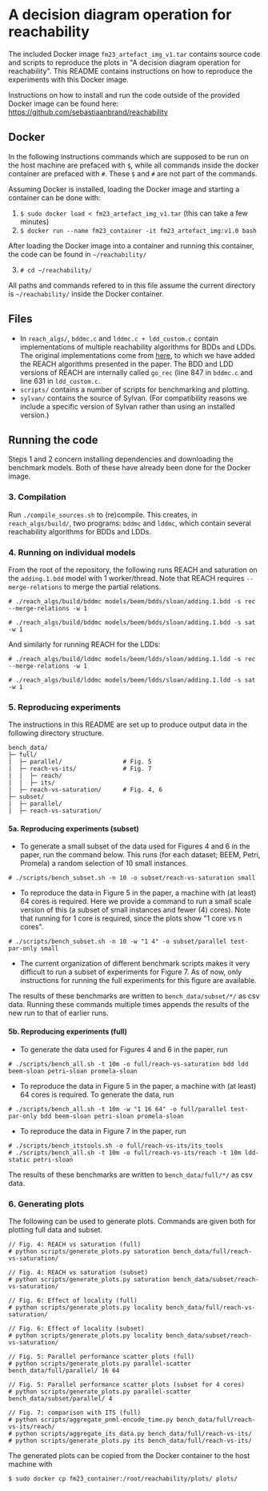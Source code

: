 # A decision diagram operation for reachability

The included Docker image `fm23_artefact_img_v1.tar` contains source code and scripts to reproduce the plots in "A decision diagram operation for reachability". This README contains instructions on how to reproduce the experiments with this Docker image.

Instructions on how to install and run the code outside of the provided Docker image can be found here: https://github.com/sebastiaanbrand/reachability

## Docker

In the following instructions commands which are supposed to be run on the host machine are prefaced with `$`, while all commands inside the docker container are prefaced with `#`. These `$` and `#` are not part of the commands.

Assuming Docker is installed, loading the Docker image and starting a container can be done with:

1. `$ sudo docker load < fm23_artefact_img_v1.tar`  (this can take a few minutes)
2. `$ docker run --name fm23_container -it fm23_artefact_img:v1.0 bash`

After loading the Docker image into a container and running this container, the code can be found in `~/reachability/`

3. `# cd ~/reachability/`

All paths and commands refered to in this file assume the current directory is `~/reachability/` inside the Docker container.


## Files
* In `reach_algs/`, `bddmc.c` and `lddmc.c + ldd_custom.c` contain implementations of multiple reachability algorithms for BDDs and LDDs. The original implementations come from [here](https://github.com/trolando/sylvan/tree/master/examples), to which we have added the REACH algorithms presented in the paper. The BDD and LDD versions of REACH are internally called `go_rec` (line 847 in `bddmc.c` and line 631 in `ldd_custom.c`.
* `scripts/` contains a number of scripts for benchmarking and plotting.
* `sylvan/` contains the source of Sylvan. (For compatibility reasons we include a specific version of Sylvan rather than using an installed version.)


## Running the code

Steps 1 and 2 concern installing dependencies and downloading the benchmark models. Both of these have already been done for the Docker image.


### 3. Compilation
Run `./compile_sources.sh` to (re)compile. This creates, in `reach_algs/build/`, two programs: `bddmc` and `lddmc`, which contain several reachability algorithms for BDDs and LDDs.

### 4. Running on individual models
From the root of the repository, the following runs REACH and saturation on the `adding.1.bdd` model with 1 worker/thread. Note that REACH requires `--merge-relations` to merge the partial relations.
```
# ./reach_algs/build/bddmc models/beem/bdds/sloan/adding.1.bdd -s rec --merge-relations -w 1

# ./reach_algs/build/bddmc models/beem/bdds/sloan/adding.1.bdd -s sat -w 1
```

And similarly for running REACH for the LDDs:
```
# ./reach_algs/build/lddmc models/beem/ldds/sloan/adding.1.ldd -s rec --merge-relations -w 1

# ./reach_algs/build/lddmc models/beem/ldds/sloan/adding.1.ldd -s sat -w 1
```

### 5. Reproducing experiments

The instructions in this README are set up to produce output data in the following directory structure.

```
bench_data/
├─ full/
|  ├─ parallel/                 # Fig. 5
|  ├─ reach-vs-its/             # Fig. 7
|  |  ├─ reach/
|  |  ├─ its/
|  ├─ reach-vs-saturation/      # Fig. 4, 6
├─ subset/
|  ├─ parallel/
|  ├─ reach-vs-saturation/
```


#### 5a. Reproducing experiments (subset)

* To generate a small subset of the data used for Figures 4 and 6 in the paper, run the command below. This runs (for each dataset; BEEM, Petri, Promela) a random selection of 10 small instances.
```
# ./scripts/bench_subset.sh -n 10 -o subset/reach-vs-saturation small
``` 

* To reproduce the data in Figure 5 in the paper, a machine with (at least) 64 cores is required. Here we provide a command to run a small scale version of this (a subset of small instances and fewer (4) cores). Note that running for 1 core is required, since the plots show "1 core vs n cores".
```
# ./scripts/bench_subset.sh -n 10 -w "1 4" -o subset/parallel test-par-only small
```

*  The current organization of different benchmark scripts makes it very difficult to run a subset of experiments for Figure 7. As of now, only instructions for running the full experiments for this figure are available.

The results of these benchmarks are written to `bench_data/subset/*/` as csv data. Running these commands multiple times appends the results of the new run to that of earlier runs.

#### 5b. Reproducing experiments (full)


* To generate the data used for Figures 4 and 6 in the paper, run 
```
# ./scripts/bench_all.sh -t 10m -o full/reach-vs-saturation bdd ldd beem-sloan petri-sloan promela-sloan
```


* To reproduce the data in Figure 5 in the paper, a machine with (at least) 64 cores is required. To generate the data, run
```
# ./scripts/bench_all.sh -t 10m -w "1 16 64" -o full/parallel test-par-only bdd beem-sloan petri-sloan promela-sloan
```


* To reproduce the data in Figure 7 in the paper, run
```
# ./scripts/bench_itstools.sh -o full/reach-vs-its/its_tools
# ./scripts/bench_all.sh -t 10m -o full/reach-vs-its/reach -t 10m ldd-static petri-sloan
```

The results of these benchmarks are written to `bench_data/full/*/` as csv data.


### 6. Generating plots
The following can be used to generate plots. Commands are given both for plotting full data and subset.

```
// Fig. 4: REACH vs saturation (full)
# python scripts/generate_plots.py saturation bench_data/full/reach-vs-saturation/

// Fig. 4: REACH vs saturation (subset)
# python scripts/generate_plots.py saturation bench_data/subset/reach-vs-saturation/

// Fig. 6: Effect of locality (full)
# python scripts/generate_plots.py locality bench_data/full/reach-vs-saturation/

// Fig. 6: Effect of locality (subset)
# python scripts/generate_plots.py locality bench_data/subset/reach-vs-saturation/

// Fig. 5: Parallel performance scatter plots (full)
# python scripts/generate_plots.py parallel-scatter bench_data/full/parallel/ 16 64

// Fig. 5: Parallel performance scatter plots (subset for 4 cores)
# python scripts/generate_plots.py parallel-scatter bench_data/subset/parallel/ 4

// Fig. 7: comparison with ITS (full)
# python scripts/aggregate_pnml-encode_time.py bench_data/full/reach-vs-its/reach/
# python scripts/aggregate_its_data.py bench_data/full/reach-vs-its/
# python scripts/generate_plots.py its bench_data/full/reach-vs-its/
```

The generated plots can be copied from the Docker container to the host machine with
```
$ sudo docker cp fm23_container:/root/reachability/plots/ plots/
```




